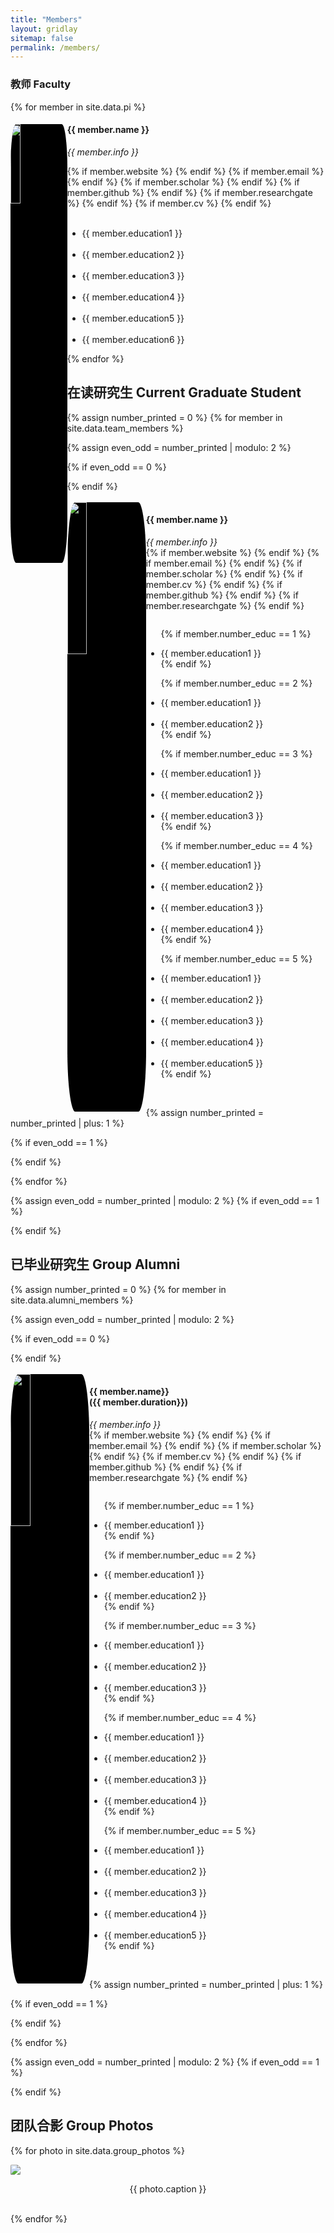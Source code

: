 ```yaml
---
title: "Members"
layout: gridlay
sitemap: false
permalink: /members/
---
```


<!--- Jump to [staff](#staff), [master and bachelor students](#master-and-bachelor-students), [alumni](#alumni), [administrative support](#administrative-support), [lab visitors](#lab-visitors). -->

### 教师 Faculty

{% for member in site.data.pi %}

<div class="row">
  <img src="{{ site.url }}{{ site.baseurl }}/images/teampic/{{ member.photo }}" class="img-responsive" width="18%" style="border-radius:10%;float: left;background: #000;mix-blend-mode:multiply;" />
  <h4>{{ member.name }}</h4>
  <i>{{ member.info }}</i><br>

  {% if member.website %}<a href="{{ member.website }}" target="_blank"><i class="fa fa-home fa-2x"></i></a> {% endif %}
  {% if member.email %}<a href="mailto:{{ member.email }}" target="_blank"><i class="fa fa-envelope-square fa-2x"></i></a> {% endif %}
  {% if member.scholar %} <a href="{{ member.scholar }}" target="_blank"><i class="ai ai-google-scholar-square ai-2x"></i></a> {% endif %}
  {% if member.github %} <a href="{{ member.github }}" target="_blank"><i class="fa fa-github-square fa-2x"></i></a> {% endif %}
  {% if member.researchgate %} <a href="{{ member.researchgate }}" target="_blank"><i class="ai ai-researchgate-square ai-2x"></i></a> {% endif %}
  {% if member.cv %} <a href="{{ member.cv }}" target="_blank"><i class="ai ai-cv-square ai-2x"></i></a> {% endif %}
  <ul style="overflow: hidden">
<br>
  <li> {{ member.education1 }} </li><br>
  <li> {{ member.education2 }} </li><br>
  <li> {{ member.education3 }} </li><br>
  <li> {{ member.education4 }} </li><br>
  <li> {{ member.education5 }} </li><br>
  <li> {{ member.education6 }} </li>

  </ul>
</div>

{% endfor %}


## 在读研究生 Current Graduate Student
{% assign number_printed = 0 %}
{% for member in site.data.team_members %}

{% assign even_odd = number_printed | modulo: 2 %}

{% if even_odd == 0 %}
<div class="row">
{% endif %}

<div class="col-sm-6 clearfix">
<br>
  <img src="{{ site.url }}{{ site.baseurl }}/images/teampic/{{ member.photo }}" class="img-responsive" width="25%"  style="border-radius:10%;float: left;background: #000;mix-blend-mode:multiply;" />
  <h4>{{ member.name }}</h4>
  <i>{{ member.info }}<br></i>
  {% if member.website %}<a href="{{ member.website }}" target="_blank"><i class="fa fa-home fa-2x"></i></a> {% endif %}
  {% if member.email %}<a href="mailto:{{ member.email }}" target="_blank"><i class="fa fa-envelope-square fa-2x"></i></a> {% endif %}
  {% if member.scholar %} <a href="{{ member.scholar }}" target="_blank"><i class="ai ai-google-scholar-square ai-2x"></i></a> {% endif %}
  {% if member.cv %} <a href="{{ member.cv }}" target="_blank"><i class="ai ai-cv-square ai-2x"></i></a> {% endif %}
  {% if member.github %} <a href="{{ member.github }}" target="_blank"><i class="fa fa-github-square fa-2x"></i></a> {% endif %}
  {% if member.researchgate %} <a href="{{ member.researchgate }}" target="_blank"><i class="ai ai-researchgate-square ai-2x"></i></a> {% endif %}
  <ul style="overflow: hidden">

  {% if member.number_educ == 1 %}
  <li> {{ member.education1 }} </li>
  {% endif %}

  {% if member.number_educ == 2 %}
  <li> {{ member.education1 }} </li><br>
  <li> {{ member.education2 }} </li>
  {% endif %}

  {% if member.number_educ == 3 %}
  <li> {{ member.education1 }} </li><br>
  <li> {{ member.education2 }} </li><br>
  <li> {{ member.education3 }} </li>
  {% endif %}

  {% if member.number_educ == 4 %}
  <li> {{ member.education1 }} </li><br>
  <li> {{ member.education2 }} </li><br>
  <li> {{ member.education3 }} </li><br>
  <li> {{ member.education4 }} </li>
  {% endif %}

  {% if member.number_educ == 5 %}
  <li> {{ member.education1 }} </li><br>
  <li> {{ member.education2 }} </li><br>
  <li> {{ member.education3 }} </li><br>
  <li> {{ member.education4 }} </li><br>
  <li> {{ member.education5 }} </li>
  {% endif %}

  </ul>
  <br>
</div>

{% assign number_printed = number_printed | plus: 1 %}

{% if even_odd == 1 %}
</div>
{% endif %}

{% endfor %}

{% assign even_odd = number_printed | modulo: 2 %}
{% if even_odd == 1 %}
</div>
{% endif %}


## 已毕业研究生 Group Alumni

{% assign number_printed = 0 %}
{% for member in site.data.alumni_members %}

{% assign even_odd = number_printed | modulo: 2 %}

{% if even_odd == 0 %}
<div class="row">
{% endif %}

<div class="col-sm-6 clearfix">
<br>
  <img src="{{ site.url }}{{ site.baseurl }}/images/teampic/{{ member.photo }}" class="img-responsive" width="25%"  style="border-radius:10%;float: left;background: #000;mix-blend-mode:multiply;" />
  <h4>{{ member.name}}<br>({{ member.duration}})</h4>
  <i>{{ member.info }}<br></i>
  {% if member.website %}<a href="{{ member.website }}" target="_blank"><i class="fa fa-home fa-2x"></i></a> {% endif %}
  {% if member.email %}<a href="mailto:{{ member.email }}" target="_blank"><i class="fa fa-envelope-square fa-2x"></i></a> {% endif %}
  {% if member.scholar %} <a href="{{ member.scholar }}" target="_blank"><i class="ai ai-google-scholar-square ai-2x"></i></a> {% endif %}
  {% if member.cv %} <a href="{{ member.cv }}" target="_blank"><i class="ai ai-cv-square ai-2x"></i></a> {% endif %}
  {% if member.github %} <a href="{{ member.github }}" target="_blank"><i class="fa fa-github-square fa-2x"></i></a> {% endif %}
  {% if member.researchgate %} <a href="{{ member.researchgate }}" target="_blank"><i class="ai ai-researchgate-square ai-2x"></i></a> {% endif %}
  <ul style="overflow: hidden">

  {% if member.number_educ == 1 %}
  <li> {{ member.education1 }} </li>
  {% endif %}

  {% if member.number_educ == 2 %}
  <li> {{ member.education1 }} </li><br>
  <li> {{ member.education2 }} </li>
  {% endif %}

  {% if member.number_educ == 3 %}
  <li> {{ member.education1 }} </li><br>
  <li> {{ member.education2 }} </li><br>
  <li> {{ member.education3 }} </li>
  {% endif %}

  {% if member.number_educ == 4 %}
  <li> {{ member.education1 }} </li><br>
  <li> {{ member.education2 }} </li><br>
  <li> {{ member.education3 }} </li><br>
  <li> {{ member.education4 }} </li>
  {% endif %}

  {% if member.number_educ == 5 %}
  <li> {{ member.education1 }} </li><br>
  <li> {{ member.education2 }} </li><br>
  <li> {{ member.education3 }} </li><br>
  <li> {{ member.education4 }} </li><br>
  <li> {{ member.education5 }} </li>
  {% endif %}

  </ul>
  <br>
</div>

{% assign number_printed = number_printed | plus: 1 %}

{% if even_odd == 1 %}
</div>
{% endif %}

{% endfor %}

{% assign even_odd = number_printed | modulo: 2 %}
{% if even_odd == 1 %}
</div>
{% endif %}


## 团队合影 Group Photos
{% for photo in site.data.group_photos %}
<div class="row">
  <div class="col-sm-12">
    <img src="{{ site.url }}{{ site.baseurl }}/images/teampic/{{ photo.filename }}" class="img-responsive" style="margin: 0 auto; border-radius:10%; max-width: 100%; height: auto;" />
    <p style="text-align: center;">{{ photo.caption }}</p>
  </div>
</div>
<br>
{% endfor %}